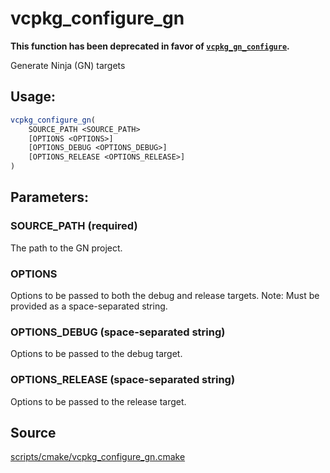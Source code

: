 # vcpkg_configure_gn

**This function has been deprecated in favor of [`vcpkg_gn_configure`](vcpkg_gn_configure.md).**

Generate Ninja (GN) targets

## Usage:
```cmake
vcpkg_configure_gn(
    SOURCE_PATH <SOURCE_PATH>
    [OPTIONS <OPTIONS>]
    [OPTIONS_DEBUG <OPTIONS_DEBUG>]
    [OPTIONS_RELEASE <OPTIONS_RELEASE>]
)
```

## Parameters:
### SOURCE_PATH (required)
The path to the GN project.

### OPTIONS
Options to be passed to both the debug and release targets.
Note: Must be provided as a space-separated string.

### OPTIONS_DEBUG (space-separated string)
Options to be passed to the debug target.

### OPTIONS_RELEASE (space-separated string)
Options to be passed to the release target.

## Source
[scripts/cmake/vcpkg\_configure\_gn.cmake](https://github.com/Microsoft/vcpkg/blob/master/scripts/cmake/vcpkg_configure_gn.cmake)
